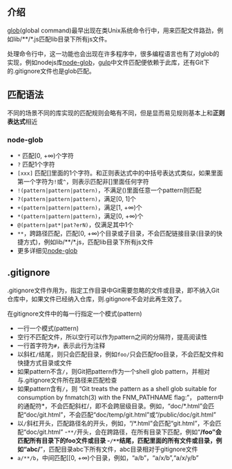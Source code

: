 ## 介绍

[glob](https://en.wikipedia.org/wiki/Glob_(programming))(global command)最早出现在类Unix系统命令行中，用来匹配文件路劲，例如lib/**/*.js匹配lib目录下所有js文件。  

处理命令行中，这一功能也会出现在许多程序中，很多编程语言也有了对glob的实现，例如nodejs库[node-glob](https://github.com/isaacs/node-glob)，[gulp](http://www.gulpjs.com.cn/docs/api/)中文件匹配便依赖于此库，还有Git下的.gitignore文件也是glob匹配。

## 匹配语法

不同的场景不同的库实现的匹配规则会略有不同，但是显而易见规则基本上和**正则表达式**相近

### node-glob

- `*` 匹配[0, +∞)个字符
- `?` 匹配1个字符
- `[xxx]` 匹配[]里面的1个字符。和正则表达式中的中括号表达式类似，如果里面第一个字符为`!`或`^`，则表示匹配非[]里面任何字符
- `!(pattern|pattern|pattern)`，不满足()里面任意一个pattern则匹配
- `?(pattern|pattern|pattern)`，满足[0, 1]个
- `+(pattern|pattern|pattern)`，满足[1, +∞)个
- `*(pattern|pattern|pattern)`，满足[0, +∞)个
- `@(pattern|pat*|pat?erN)`，仅满足其中1个
- `**`，跨路径匹配，匹配[0, +∞)个目录或子目录，不会匹配链接目录(目录的快捷方式)，例如lib/**/*.js，匹配lib目录下所有js文件
- 更多详细见[node-glob](https://github.com/isaacs/node-glob)

## .gitignore

.gitignore文件作用为，指定工作目录中Git需要忽略的文件或目录，即不纳入Git仓库中，如果文件已经纳入仓库，则.gitignore不会对此再生效了。

在gitignore文件中的每一行指定一个模式(pattern)

- 一行一个模式(pattern)
- 空行不匹配文件，所以空行可以作为pattern之间的分隔符，提高阅读性
- 一行首字符为`#`，表示此行为注释
- 以斜杠`/`结尾，则只会匹配目录，例如`foo/`只会匹配foo目录，不会匹配文件和快捷方式目录或文件
- 如果pattern不含`/`，则Git把pattern作为一个shell glob pattern，并相对与.gitignore文件所在路径来匹配检查
- 如果pattern含有`/`，则 “Git treats the pattern as a shell glob suitable for consumption by fnmatch(3) with the FNM_PATHNAME flag:”， pattern中的通配符*，不会匹配斜杠/，即不会跨层级目录。例如，“doc/\*.html”会匹配“doc/git.html”，不会匹配“doc/temp/git.html”或“/public/doc/git.html”
- 以`/`斜杠开头，匹配路径名的开头，例如，“/*.html”会匹配“git.html”，不会匹配“doc/git.html”
-`**/`开头，会在跨路径，在所有目录下匹配，例如“**/foo”会匹配所有目录下的foo文件或目录
-`/**`结尾，匹配里面的所有文件或目录，例如“abc/**”，匹配目录abc下所有文件，abc目录相对于gitignore文件
- `a/**/b`，中间匹配[[0, +∞)个目录，例如，“a/b”，“a/x/b”,“a/x/y/b”

